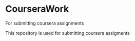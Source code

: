 # CourseraWork
For submitting coursera assignments

This repository is used for submitting coursera assigments
